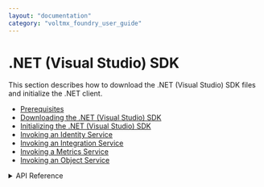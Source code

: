 ```yaml
---
layout: "documentation"
category: "voltmx_foundry_user_guide"
---
```

                              

.NET (Visual Studio) SDK
========================

This section describes how to download the .NET (Visual Studio) SDK files and initialize the .NET client.

*   [Prerequisites](Prerequisites_windows.html)
*   [Downloading the .NET (Visual Studio) SDK](Downloading_SDK_Files_Windows.html)
*   [Initializing the .NET (Visual Studio) SDK](Initializing_SDK_Windows.html)
*   [Invoking an Identity Service](Invoking_Identity_Service_Windows.html)
*   [Invoking an Integration Service](Invoking_Integration_Service_Windows.html)
*   [Invoking a Metrics Service](Invoking_Metrics_Service_Windows.html)
*   [Invoking an Object Service](Objects_API_Reference.html)


<details close markdown="block"><summary>API Reference</summary>

  To view the API Reference for Plain Windows, click [VoltMX Windows docset](http://docs.voltmx.com/8_x_PDFs/voltmxfoundry/voltmx_docsets/windows/Help/SDK1.0.html/index.html).

</details>
